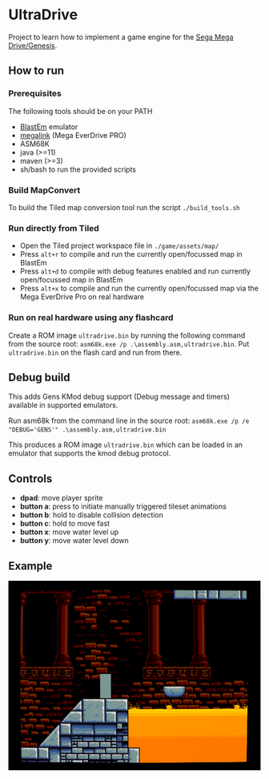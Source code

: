# UltraDrive

Project to learn how to implement a game engine for the [Sega Mega Drive/Genesis](https://en.wikipedia.org/wiki/Sega_Genesis).

## How to run
### Prerequisites
The following tools should be on your PATH
- [BlastEm](https://www.retrodev.com/blastem/) emulator
- [megalink](https://krikzz.com/pub/support/mega-everdrive/pro-series/usb-tool/) (Mega EverDrive PRO)
- ASM68K
- java (>=11)
- maven (>=3)
- sh/bash to run the provided scripts

### Build MapConvert
To build the Tiled map conversion tool run the script `./build_tools.sh`

### Run directly from Tiled
- Open the Tiled project workspace file in `./game/assets/map/`
- Press `alt+r` to compile and run the currently open/focussed map in BlastEm
- Press `alt+d` to compile with debug features enabled and run currently open/focussed map in BlastEm
- Press `alt+x` to compile and run the currently open/focussed map via the Mega EverDrive Pro on real hardware

### Run on real hardware using any flashcard
Create a ROM image `ultradrive.bin` by running the following command from the source root: `asm68k.exe /p .\assembly.asm,ultradrive.bin`.
Put `ultradrive.bin` on the flash card and run from there.

## Debug build
This adds Gens KMod debug support (Debug message and timers) available in supported emulators.

Run asm68k from the command line in the source root:
`asm68k.exe /p /e "DEBUG='GENS'" .\assembly.asm,ultradrive.bin`

This produces a ROM image `ultradrive.bin` which can be loaded in an emulator that supports the kmod debug protocol.

## Controls
- **dpad**: move player sprite
- **button a**: press to initiate manually triggered tileset animations
- **button b**: hold to disable collision detection
- **button c**: hold to move fast
- **button x**: move water level up
- **button y**: move water level down

## Example
![UltraDrive test map running in BlastEm](ultradrive.gif)
